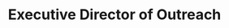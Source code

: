 ---
path: "/team/ashley-powell"
order: 4
name: "Ashley Powell"
title: "Executive Director of Outreach"
photo: "/images/volunteers/ashley.jpg"
facebook: "https://www.facebook.com/ashley.l.powell.5"
twitter: "https://twitter.com/AshleyLeePowell"
instagram: "https://www.instagram.com/ashleyleepowell/"
---